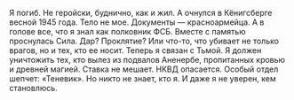 <!--2025-05-10 13:06:03--><!--pdate:-->
Я погиб. Не геройски, буднично, как и жил.
    А очнулся в Кёнигсберге весной 1945 года.
    Тело не мое. Документы — красноармейца. А в голове все, что я знал как полковник ФСБ.
    Вместе с памятью проснулась Сила. Дар? Проклятие? Или что-то, что убивает не только врагов, но и тех, кто ее носит.
    Теперь я связан с Тьмой.
    Я должен уничтожить тех, кто вылез из подвалов Аненербе, пропитанных кровью и древней магией.
    Ставка не мешает. НКВД опасается. Особый отдел шепчет: «Теневик».
    Но никто не знает, кто я. И даже я не уверен, кем становлюсь.